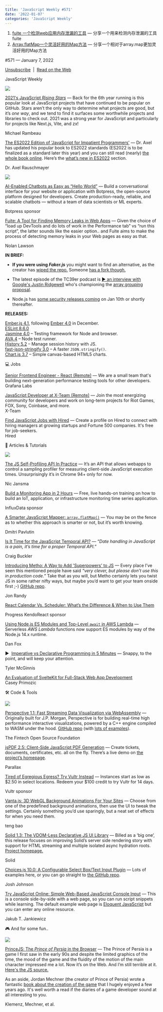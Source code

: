 ```yaml
---
title: 'JavaScript Weekly #571'
date: '2022-01-07'
categories: 'JavaScript Weekly'
---
```

1. [fuite 一个检测web应用内存泄漏的工具](./fuite.md) — 分享一个用来检测内存泄漏的工具fuite
2. [Array.flatMap一个灵活好用的Map方法](./flatMap.md) — 分享一个相对于array.map更加灵活好用的Map方法

#​571 — January 7, 2022

[Unsubscribe](https://javascriptweekly.com/link/118204/web)  |  [Read on the Web](https://javascriptweekly.com/link/118205/web)

JavaScript Weekly

[![](https://res.cloudinary.com/cpress/image/upload/w_1280,e_sharpen:60/okp6c8oqh1hp0wwnsggz.jpg)](https://javascriptweekly.com/link/118206/web)

[2021's JavaScript _Rising Stars_](https://javascriptweekly.com/link/118206/web "risingstars.js.org") — Back for the 6th year running is this popular look at JavaScript projects that have continued to be popular on GitHub. Stars aren’t the only way to determine what projects are good, but it’s _one way_, and we tend to find it surfaces some worthwhile projects and libraries to check out. 2021 was a strong year for JavaScript and particularly for projects like Next.js, Vite, and zx!

Michael Rambeau

[The ES2022 Edition of 'JavaScript for Impatient Programmers'](https://javascriptweekly.com/link/118207/web "exploringjs.com") — Dr. Axel has updated his popular book to ES2022 standards (ES2022 is to be finalized as a standard later this year) and you can still read (nearly) [the whole book online](https://javascriptweekly.com/link/118208/web). Here’s the [what’s new in ES2022](https://javascriptweekly.com/link/118209/web) section.

Dr. Axel Rauschmayer

[![](https://copm.s3.amazonaws.com/5eaf2dfb.png)](https://javascriptweekly.com/link/118210/web)

[AI-Enabled Chatbots as Easy as “Hello World”](https://javascriptweekly.com/link/118210/web "bit.ly") — Build a conversational interface for your website or application with Botpress, the open-source platform designed for developers. Create production-ready, reliable, and scalable chatbots — without a team of data scientists or ML experts.

Botpress sponsor

[Fuite: A Tool for Finding Memory Leaks in Web Apps](https://javascriptweekly.com/link/118253/web "nolanlawson.com") — Given the choice of “load up DevTools and do lots of work in the Performance tab” vs “run this script”, the latter sounds like the easier option.. and Fuite aims to make the process of detecting memory leaks in your Web pages as easy as that.

Nolan Lawson

**IN BRIEF:**

*   **If you were using _Faker.js_** you might want to find an alternative, as the creator has [wiped the repo.](https://javascriptweekly.com/link/118211/web) Someone [has a fork though.](https://javascriptweekly.com/link/118212/web)
    
*   The latest episode of the TC39er podcast is [▶️ an interview with Google's Justin Ridgewell](https://javascriptweekly.com/link/118213/web) who's championing the [array grouping proposal](https://javascriptweekly.com/link/118214/web).
    
*   Node.js has [some security releases coming](https://javascriptweekly.com/link/118244/web) on Jan 10th or shortly thereafter.
    

**RELEASES:**

[Ember.js 4.1](https://javascriptweekly.com/link/118221/web), following [Ember 4.0](https://javascriptweekly.com/link/118250/web) in December.  
[ESLint 8.6.0](https://javascriptweekly.com/link/118215/web)  
[Jasmine 4.0](https://javascriptweekly.com/link/118216/web) – Testing framework for Node and browser.  
[AVA 4](https://javascriptweekly.com/link/118217/web) – Node test runner.  
[History 5.2](https://javascriptweekly.com/link/118218/web) – Manage session history with JS.  
[fast-json-stringify 3.0](https://javascriptweekly.com/link/118219/web) – A faster `JSON.stringify()`.  
[Chart.js 3.7](https://javascriptweekly.com/link/118222/web) – Simple canvas-based HTML5 charts.

💻 Jobs

[Senior Frontend Engineer - React (Remote)](https://javascriptweekly.com/link/118223/web) — We are a small team that's building next-generation performance testing tools for other developers.  
Grafana Labs

[JavaScript Developer at X-Team (Remote)](https://javascriptweekly.com/link/118224/web) — Join the most energizing community for developers and work on long-term projects for Riot Games, FOX, Sony, Coinbase, and more.  
X-Team

[Find JavaScript Jobs with Hired](https://javascriptweekly.com/link/118225/web) — Create a profile on Hired to connect with hiring managers at growing startups and Fortune 500 companies. It's free for job-seekers.  
Hired

📒 Articles & Tutorials

[![](https://res.cloudinary.com/cpress/image/upload/w_1280,e_sharpen:60/i41wbbggotsyooecfufa.jpg)](https://javascriptweekly.com/link/118245/web)

[The JS Self-Profiling API In Practice](https://javascriptweekly.com/link/118245/web "calendar.perfplanet.com") — It’s an API that allows webapps to control a sampling profiler for measuring client-side JavaScript execution times. Unsurprisingly it’s in Chrome 94+ only for now.

Nic Jansma

[Build a Monitoring App in 2 Hours](https://javascriptweekly.com/link/118226/web "www.influxdata.com") — Free, live hands-on training on how to build an IoT, application, or infrastructure monitoring time series application.

InfluxData sponsor

[A Smarter JavaScript Mapper: `array.flatMap()`](https://javascriptweekly.com/link/118228/web "dmitripavlutin.com") — You may be on the fence as to whether this approach is smarter or not, but it’s worth knowing.

Dmitri Pavlutin

[Is It Time for the JavaScript Temporal API?](https://javascriptweekly.com/link/118252/web "blog.openreplay.com") — _“Date handling in JavaScript is a pain, it’s time for a proper Temporal API.”_

Craig Buckler

[Introducing Metho: A Way to Add 'Superpowers' to JS](https://javascriptweekly.com/link/118241/web "dev.to") — Every place I’ve seen this mentioned people have said _“very clever, but please don’t use this in production code.”_ Take that as you will, but Metho certainly lets you twist JS in some rather nifty ways, but maybe you’d want to get your team onside first ;-) [GitHub repo](https://javascriptweekly.com/link/118242/web).

Jon Randy

[React Calendar Vs. Scheduler: What’s the Difference & When to Use Them](https://javascriptweekly.com/link/118227/web "www.telerik.com")

Progress KendoReact sponsor

[Using Node.js ES Modules and Top-Level `await` in AWS Lambda](https://javascriptweekly.com/link/118246/web "aws.amazon.com") — Serverless _AWS Lambda_ functions now support ES modules by way of the Node.js 14.x runtime.

Dan Fox

▶  [Imperative vs Declarative Programming in 5 Minutes](https://javascriptweekly.com/link/118229/web "www.youtube.com") — Snappy, to the point, and will keep your attention.

Tyler McGinnis

[An Evaluation of SvelteKit for Full-Stack Web App Development](https://javascriptweekly.com/link/118254/web)  
Casey Primozic

🛠 Code & Tools

[![](https://res.cloudinary.com/cpress/image/upload/w_1280,e_sharpen:60/vftn94atpdy5kr3t9ncc.jpg)](https://javascriptweekly.com/link/118230/web)

[Perspective 1.1: Fast Streaming Data Visualization via WebAssembly](https://javascriptweekly.com/link/118230/web "perspective.finos.org") — Originally built for J.P. Morgan, Perspective is for building real-time high performance interactive visualizations, powered by a C++ engine compiled to WASM under the hood. [GitHub repo](https://javascriptweekly.com/link/118231/web) (with [lots of examples](https://javascriptweekly.com/link/118232/web)).

The Fintech Open Source Foundation

[jsPDF 2.5: Client-Side JavaScript PDF Generation](https://javascriptweekly.com/link/118233/web "github.com") — Create tickets, documents, certificates, etc. all on the fly. There’s a live demo on [the project’s homepage](https://javascriptweekly.com/link/118234/web).

Parallax

[Tired of Egregious Egress? Try Vultr Instead](https://javascriptweekly.com/link/118235/web "vultr.com") — Instances start as low as $2.50 in select locations. Redeem your $100 credit to try Vultr for 14 days.

Vultr sponsor

[Vanta.js: 3D WebGL Background Animations For Your Sites](https://javascriptweekly.com/link/118236/web "www.vantajs.com") — Choose from one of the predefined background animations, then use the UI to tweak the settings. Certainly something you’d use sparingly, but a neat set of effects for when you need them.

teng bao

[Solid 1.3: The VDOM-Less Declarative JS UI Library](https://javascriptweekly.com/link/118255/web "github.com") — Billed as a ‘big one’, this release focuses on improving Solid’s server side rendering story with support for HTML streaming and multiple isolated async hydration roots. [Project homepage.](https://javascriptweekly.com/link/118256/web)

Solid

[Choices.js 10.0: A Configurable Select Box/Text Input Plugin](https://javascriptweekly.com/link/118237/web "choices-js.github.io") — Lots of examples here, or you can go straight to [the GitHub repo](https://javascriptweekly.com/link/118238/web).

Josh Johnson

[Try JavaScript Online: Simple Web-Based JavaScript Console Input](https://javascriptweekly.com/link/118239/web "try.javascript.org.pl") — This is a console side-by-side with a web page, so you can run script snippets while learning. The default example web page is [Eloquent JavaScript](https://javascriptweekly.com/link/118240/web) but you can enter any online resource.

Jakub T. Jankiewicz

🎮 And for some fun..

[![](https://res.cloudinary.com/cpress/image/upload/w_1280,e_sharpen:60/hce7towly1rauc277yl5.jpg)](https://javascriptweekly.com/link/118247/web)

[PrinceJS: The _Prince of Persia_ in the Browser](https://javascriptweekly.com/link/118247/web "princejs.com") — The Prince of Persia is a game I first saw in the early 90s and despite the limited graphics of the time, the mood of the game and the fluidity of the motion of the main character impressed me a lot. Now it’s on the Web. And I’m still terrible at it. [Here's the JS source.](https://javascriptweekly.com/link/118249/web)  
  
As an aside, Jordan Mechner (the creator of Prince of Persia) wrote a fantastic [book about the creation of the game](https://javascriptweekly.com/link/118248/web) that I hugely enjoyed a few years ago. It's well worth a read if the diaries of a game developer sound at all interesting to you.

Klemenz, Mechner, et al.